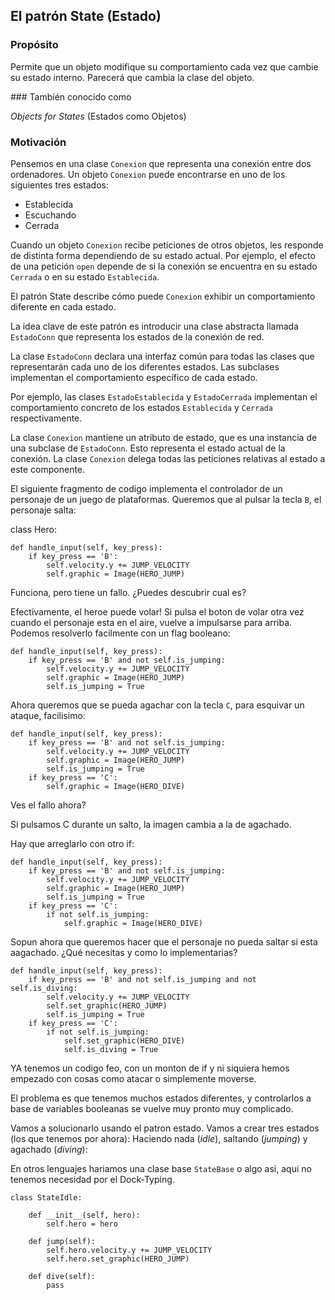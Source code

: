 ## El patrón State (Estado)

### Propósito

Permite que un objeto modifique su comportamiento cada vez que cambie su estado interno. Parecerá que cambia la clase del objeto.

### También conocido como

*Objects for States* (Estados como Objetos)

### Motivación

Pensemos en una clase `Conexion` que representa una conexión entre dos
ordenadores. Un objeto `Conexion` puede encontrarse en uno de los 
siguientes tres estados: 

- Establecida
- Escuchando
- Cerrada

Cuando un objeto `Conexion` recibe peticiones de otros
objetos, les responde de distinta forma dependiendo de su estado actual. Por
ejemplo, el efecto de una petición `open` depende de si la conexión se encuentra
en su estado `Cerrada` o en su estado `Establecida`.

El patrón State describe cómo puede `Conexion` exhibir un comportamiento
diferente en cada estado.

La idea clave de este patrón es introducir una clase abstracta llamada `EstadoConn` 
que representa los estados de la conexión de red.

La clase `EstadoConn` declara una interfaz común para todas las clases que 
representarán cada uno de los diferentes estados. Las subclases implementan
el comportamiento específico de cada estado.

Por ejemplo, las clases `EstadoEstablecida` y `EstadoCerrada` implementan
el comportamiento concreto de los estados `Establecida` y `Cerrada`
respectivamente.

La clase `Conexion` mantiene un atributo de estado, que es una instancia de 
una subclase de `EstadoConn`. Esto  representa el estado actual de la conexión.
La clase `Conexion` delega todas las peticiones relativas al estado a este
componente. 

El siguiente fragmento de codigo implementa el controlador de un
personaje de un juego de plataformas. Queremos que al pulsar
la tecla `B`, el personaje salta:

class Hero:

    def handle_input(self, key_press):
        if key_press == 'B':
            self.velocity.y += JUMP_VELOCITY
            self.graphic = Image(HERO_JUMP)

Funciona, pero tiene un fallo. ¿Puedes descubrir cual es?

Efectivamente, el heroe puede volar! Si pulsa el boton de volar otra vez
cuando el personaje esta en el aire, vuelve a impulsarse para arriba.
Podemos resolverlo facilmente con un flag booleano:

    def handle_input(self, key_press):
        if key_press == 'B' and not self.is_jumping:
            self.velocity.y += JUMP_VELOCITY
            self.graphic = Image(HERO_JUMP)
            self.is_jumping = True

Ahora queremos que se pueda agachar con la tecla `C`, para esquivar
un ataque, facilisimo:

    def handle_input(self, key_press):
        if key_press == 'B' and not self.is_jumping:
            self.velocity.y += JUMP_VELOCITY
            self.graphic = Image(HERO_JUMP)
            self.is_jumping = True
        if key_press == 'C':
            self.graphic = Image(HERO_DIVE)

Ves el fallo ahora?

Si pulsamos C durante un salto, la imagen cambia a la de agachado.

Hay que arreglarlo con otro if:

    def handle_input(self, key_press):
        if key_press == 'B' and not self.is_jumping:
            self.velocity.y += JUMP_VELOCITY
            self.graphic = Image(HERO_JUMP)
            self.is_jumping = True
        if key_press == 'C':
            if not self.is_jumping:
                self.graphic = Image(HERO_DIVE)

Sopun ahora que queremos hacer que el personaje no pueda saltar si esta
aagachado. ¿Qué necesitas y como lo implementarias?

    def handle_input(self, key_press):
        if key_press == 'B' and not self.is_jumping and not self.is_diving:
            self.velocity.y += JUMP_VELOCITY
            self.set_graphic(HERO_JUMP)
            self.is_jumping = True
        if key_press == 'C':
            if not self.is_jumping:
                self.set_graphic(HERO_DIVE)
                self.is_diving = True


YA tenemos un codigo feo, con un monton de if y ni siquiera hemos empezado con cosas como
atacar o simplemente moverse. 

El problema es que tenemos muchos estados diferentes, y controlarlos a base de 
variables booleanas se vuelve muy pronto muy complicado.

Vamos a solucionarlo usando el patron estado. Vamos a crear tres estados (los que
tenemos por ahora): Haciendo nada (*idle*), saltando (*jumping*) y agachado
(*diving*):

En otros lenguajes hariamos una clase base `StateBase` o algo asi, aqui no
tenemos necesidad por el Dock-Typing.

    class StateIdle:

        def __init__(self, hero):
            self.hero = hero

        def jump(self):
            self.hero.velocity.y += JUMP_VELOCITY
            self.hero.set_graphic(HERO_JUMP)

        def dive(self):
            pass



